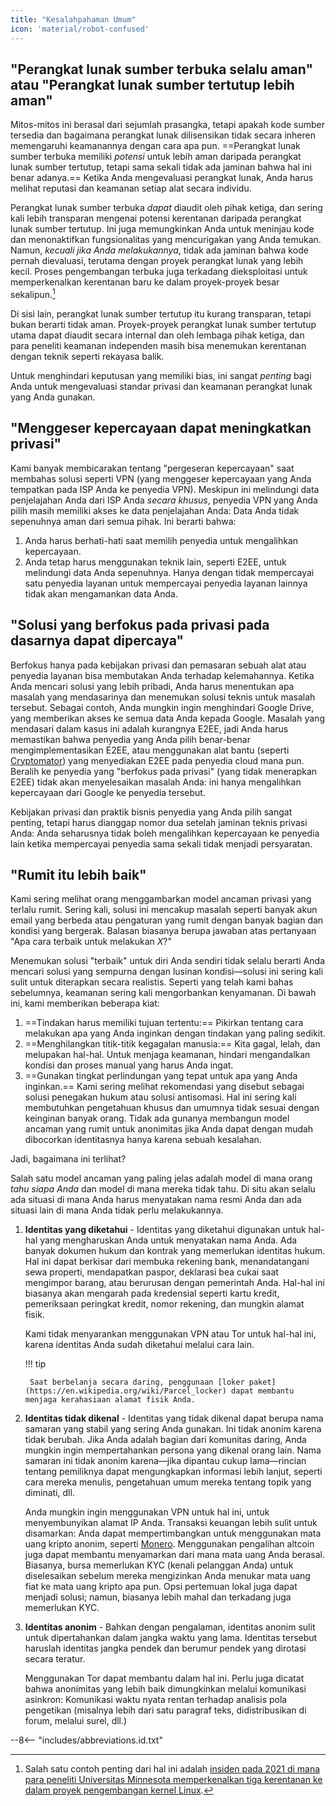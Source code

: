 ```yaml
---
title: "Kesalahpahaman Umum"
icon: 'material/robot-confused'
---
```


## "Perangkat lunak sumber terbuka selalu aman" atau "Perangkat lunak sumber tertutup lebih aman"

Mitos-mitos ini berasal dari sejumlah prasangka, tetapi apakah kode sumber tersedia dan bagaimana perangkat lunak dilisensikan tidak secara inheren memengaruhi keamanannya dengan cara apa pun. ==Perangkat lunak sumber terbuka memiliki *potensi* untuk lebih aman daripada perangkat lunak sumber tertutup, tetapi sama sekali tidak ada jaminan bahwa hal ini benar adanya.== Ketika Anda mengevaluasi perangkat lunak, Anda harus melihat reputasi dan keamanan setiap alat secara individu.

Perangkat lunak sumber terbuka *dapat* diaudit oleh pihak ketiga, dan sering kali lebih transparan mengenai potensi kerentanan daripada perangkat lunak sumber tertutup. Ini juga memungkinkan Anda untuk meninjau kode dan menonaktifkan fungsionalitas yang mencurigakan yang Anda temukan. Namun, *kecuali jika Anda melakukannya*, tidak ada jaminan bahwa kode pernah dievaluasi, terutama dengan proyek perangkat lunak yang lebih kecil. Proses pengembangan terbuka juga terkadang dieksploitasi untuk memperkenalkan kerentanan baru ke dalam proyek-proyek besar sekalipun.[^1]

Di sisi lain, perangkat lunak sumber tertutup itu kurang transparan, tetapi bukan berarti tidak aman. Proyek-proyek perangkat lunak sumber tertutup utama dapat diaudit secara internal dan oleh lembaga pihak ketiga, dan para peneliti keamanan independen masih bisa menemukan kerentanan dengan teknik seperti rekayasa balik.

Untuk menghindari keputusan yang memiliki bias, ini sangat *penting* bagi Anda untuk mengevaluasi standar privasi dan keamanan perangkat lunak yang Anda gunakan.

## "Menggeser kepercayaan dapat meningkatkan privasi"

Kami banyak membicarakan tentang "pergeseran kepercayaan" saat membahas solusi seperti VPN (yang menggeser kepercayaan yang Anda tempatkan pada ISP Anda ke penyedia VPN). Meskipun ini melindungi data penjelajahan Anda dari ISP Anda *secara khusus*, penyedia VPN yang Anda pilih masih memiliki akses ke data penjelajahan Anda: Data Anda tidak sepenuhnya aman dari semua pihak. Ini berarti bahwa:

1. Anda harus berhati-hati saat memilih penyedia untuk mengalihkan kepercayaan.
2. Anda tetap harus menggunakan teknik lain, seperti E2EE, untuk melindungi data Anda sepenuhnya. Hanya dengan tidak mempercayai satu penyedia layanan untuk mempercayai penyedia layanan lainnya tidak akan mengamankan data Anda.

## "Solusi yang berfokus pada privasi pada dasarnya dapat dipercaya"

Berfokus hanya pada kebijakan privasi dan pemasaran sebuah alat atau penyedia layanan bisa membutakan Anda terhadap kelemahannya. Ketika Anda mencari solusi yang lebih pribadi, Anda harus menentukan apa masalah yang mendasarinya dan menemukan solusi teknis untuk masalah tersebut. Sebagai contoh, Anda mungkin ingin menghindari Google Drive, yang memberikan akses ke semua data Anda kepada Google. Masalah yang mendasari dalam kasus ini adalah kurangnya E2EE, jadi Anda harus memastikan bahwa penyedia yang Anda pilih benar-benar mengimplementasikan E2EE, atau menggunakan alat bantu (seperti [Cryptomator](../encryption.md#cryptomator-cloud)) yang menyediakan E2EE pada penyedia cloud mana pun. Beralih ke penyedia yang "berfokus pada privasi" (yang tidak menerapkan E2EE) tidak akan menyelesaikan masalah Anda: ini hanya mengalihkan kepercayaan dari Google ke penyedia tersebut.

Kebijakan privasi dan praktik bisnis penyedia yang Anda pilih sangat penting, tetapi harus dianggap nomor dua setelah jaminan teknis privasi Anda: Anda seharusnya tidak boleh mengalihkan kepercayaan ke penyedia lain ketika mempercayai penyedia sama sekali tidak menjadi persyaratan.

## "Rumit itu lebih baik"

Kami sering melihat orang menggambarkan model ancaman privasi yang terlalu rumit. Sering kali, solusi ini mencakup masalah seperti banyak akun email yang berbeda atau pengaturan yang rumit dengan banyak bagian dan kondisi yang bergerak. Balasan biasanya berupa jawaban atas pertanyaan "Apa cara terbaik untuk melakukan *X*?"

Menemukan solusi "terbaik" untuk diri Anda sendiri tidak selalu berarti Anda mencari solusi yang sempurna dengan lusinan kondisi—solusi ini sering kali sulit untuk diterapkan secara realistis. Seperti yang telah kami bahas sebelumnya, keamanan sering kali mengorbankan kenyamanan. Di bawah ini, kami memberikan beberapa kiat:

1. ==Tindakan harus memiliki tujuan tertentu:== Pikirkan tentang cara melakukan apa yang Anda inginkan dengan tindakan yang paling sedikit.
2. ==Menghilangkan titik-titik kegagalan manusia:== Kita gagal, lelah, dan melupakan hal-hal. Untuk menjaga keamanan, hindari mengandalkan kondisi dan proses manual yang harus Anda ingat.
3. ==Gunakan tingkat perlindungan yang tepat untuk apa yang Anda inginkan.== Kami sering melihat rekomendasi yang disebut sebagai solusi penegakan hukum atau solusi antisomasi. Hal ini sering kali membutuhkan pengetahuan khusus dan umumnya tidak sesuai dengan keinginan banyak orang. Tidak ada gunanya membangun model ancaman yang rumit untuk anonimitas jika Anda dapat dengan mudah dibocorkan identitasnya hanya karena sebuah kesalahan.

Jadi, bagaimana ini terlihat?

Salah satu model ancaman yang paling jelas adalah model di mana orang *tahu siapa Anda* dan model di mana mereka tidak tahu. Di situ akan selalu ada situasi di mana Anda harus menyatakan nama resmi Anda dan ada situasi lain di mana Anda tidak perlu melakukannya.

1. **Identitas yang diketahui** - Identitas yang diketahui digunakan untuk hal-hal yang mengharuskan Anda untuk menyatakan nama Anda. Ada banyak dokumen hukum dan kontrak yang memerlukan identitas hukum. Hal ini dapat berkisar dari membuka rekening bank, menandatangani sewa properti, mendapatkan paspor, deklarasi bea cukai saat mengimpor barang, atau berurusan dengan pemerintah Anda. Hal-hal ini biasanya akan mengarah pada kredensial seperti kartu kredit, pemeriksaan peringkat kredit, nomor rekening, dan mungkin alamat fisik.

    Kami tidak menyarankan menggunakan VPN atau Tor untuk hal-hal ini, karena identitas Anda sudah diketahui melalui cara lain.

    !!! tip
   
        Saat berbelanja secara daring, penggunaan [loker paket] (https://en.wikipedia.org/wiki/Parcel_locker) dapat membantu menjaga kerahasiaan alamat fisik Anda.

2. **Identitas tidak dikenal** - Identitas yang tidak dikenal dapat berupa nama samaran yang stabil yang sering Anda gunakan. Ini tidak anonim karena tidak berubah. Jika Anda adalah bagian dari komunitas daring, Anda mungkin ingin mempertahankan persona yang dikenal orang lain. Nama samaran ini tidak anonim karena—jika dipantau cukup lama—rincian tentang pemiliknya dapat mengungkapkan informasi lebih lanjut, seperti cara mereka menulis, pengetahuan umum mereka tentang topik yang diminati, dll.

    Anda mungkin ingin menggunakan VPN untuk hal ini, untuk menyembunyikan alamat IP Anda. Transaksi keuangan lebih sulit untuk disamarkan: Anda dapat mempertimbangkan untuk menggunakan mata uang kripto anonim, seperti [Monero](https://www.getmonero.org/). Menggunakan pengalihan altcoin juga dapat membantu menyamarkan dari mana mata uang Anda berasal. Biasanya, bursa memerlukan KYC (kenali pelanggan Anda) untuk diselesaikan sebelum mereka mengizinkan Anda menukar mata uang fiat ke mata uang kripto apa pun. Opsi pertemuan lokal juga dapat menjadi solusi; namun, biasanya lebih mahal dan terkadang juga memerlukan KYC.

3. **Identitas anonim** - Bahkan dengan pengalaman, identitas anonim sulit untuk dipertahankan dalam jangka waktu yang lama. Identitas tersebut haruslah identitas jangka pendek dan berumur pendek yang dirotasi secara teratur.

    Menggunakan Tor dapat membantu dalam hal ini. Perlu juga dicatat bahwa anonimitas yang lebih baik dimungkinkan melalui komunikasi asinkron: Komunikasi waktu nyata rentan terhadap analisis pola pengetikan (misalnya lebih dari satu paragraf teks, didistribusikan di forum, melalui surel, dll.)

--8<-- "includes/abbreviations.id.txt"

[^1]: Salah satu contoh penting dari hal ini adalah [insiden pada 2021 di mana para peneliti Universitas Minnesota memperkenalkan tiga kerentanan ke dalam proyek pengembangan kernel Linux](https://cse.umn.edu/cs/linux-incident).
